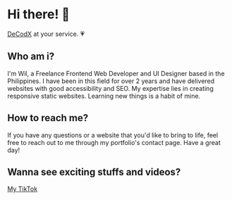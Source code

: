 # Hi there! 👋
<a href="https://wildecodx.me/">DeCodX</a> at your service. 💗

<h2>Who am i?</h2> 
<p>I'm Wil, a Freelance Frontend Web Developer and UI Designer based in the Philippines. I have been in this field for over 2 years and have delivered websites with good accessibility and SEO. My expertise lies in creating responsive static websites. Learning new things is a habit of mine.</p>

<h2>How to reach me?</h2> 
<p>If you have any questions or a website that you'd like to bring to life, feel free to reach out to me through my portfolio's contact page. Have a great day!</p>

<h2>Wanna see exciting stuffs and videos?</h2> 
<a href="https://www.tiktok.com/@wildecodx">My TikTok</a>



